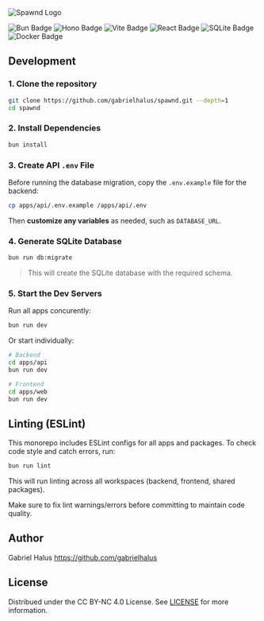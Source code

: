 <div align="left">
  <img src="https://cdn.discordapp.com/attachments/1384503521407275052/1384506614517858317/spawnd.svg?ex=6852adc3&is=68515c43&hm=2ece36452269ad34224bc2ea68993a34a727fab66752574d39dec83c650dbfb5&" alt="Spawnd Logo" />
</div>

<p align="left">
  <img src="https://img.shields.io/badge/Bun-%23000000.svg?style=for-the-badge&logo=bun&logoColor=white" alt="Bun Badge" />
  <img src="https://img.shields.io/badge/Hono-FF7E1B?style=for-the-badge&logo=hono&logoColor=white" alt="Hono Badge" />
  <img src="https://img.shields.io/badge/Vite-646CFF?style=for-the-badge&logo=vite&logoColor=white" alt="Vite Badge" />
  <img src="https://img.shields.io/badge/React-20232A?style=for-the-badge&logo=react&logoColor=61DAFB" alt="React Badge" />
  <img src="https://img.shields.io/badge/SQLite-07405E?style=for-the-badge&logo=sqlite&logoColor=white" alt="SQLite Badge" />
  <img src="https://img.shields.io/badge/Docker-2496ED?style=for-the-badge&logo=docker&logoColor=white" alt="Docker Badge" />
</p>

## Development

### 1. Clone the repository

```bash
git clone https://github.com/gabrielhalus/spawnd.git --depth=1
cd spawnd
```

### 2. Install Dependencies

```bash
bun install
```

### 3. Create API `.env` File

Before running the database migration, copy the `.env.example` file for the backend:

```bash
cp apps/api/.env.example /apps/api/.env
```

Then **customize any variables** as needed, such as `DATABASE_URL`.

### 4. Generate SQLite Database

```bash
bun run db:migrate
```

> This will create the SQLite database with the required schema.

### 5. Start the Dev Servers

Run all apps concurently:

```bash
bun run dev
```

Or start individually:

```bash
# Backend
cd apps/api
bun run dev

# Frontend
cd apps/web
bun run dev
```

## Linting (ESLint)

This monorepo includes ESLint configs for all apps and packages. To check code style and catch errors, run:

```bash
bun run lint
```

This will run linting across all workspaces (backend, frontend, shared packages).

Make sure to fix lint warnings/errors before committing to maintain code quality.

## Author

Gabriel Halus https://github.com/gabrielhalus

## License

Distribued under the CC BY-NC 4.0 License. See [LICENSE](https://github.com/gabrielhalus/spawnd/blob/main/LICENSE) for more information.